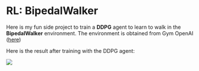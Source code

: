 # RL: BipedalWalker

Here is my fun side project to train a **DDPG** agent to learn to walk in the **BipedalWalker** environment.
The environment is obtained from Gym OpenAI ([here](https://gym.openai.com/envs/BipedalWalker-v2/))

Here is the result after training with the DDPG agent:

![](Trained%20Agent/BipedaWalker_Training.gif)
